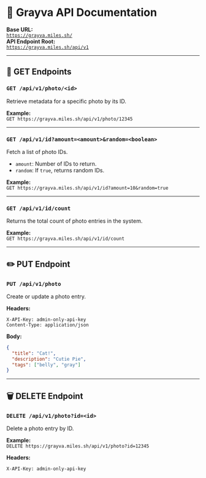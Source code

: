 # 🐾 Grayva API Documentation

**Base URL:**  
[`https://grayva.miles.sh/`](https://grayva.miles.sh/)  
**API Endpoint Root:**  
[`https://grayva.miles.sh/api/v1`](https://grayva.miles.sh/api/v1)

---

## 📸 GET Endpoints

### `GET /api/v1/photo/<id>`
Retrieve metadata for a specific photo by its ID.

**Example:**  
`GET https://grayva.miles.sh/api/v1/photo/12345`

---

### `GET /api/v1/id?amount=<amount>&random=<boolean>`
Fetch a list of photo IDs.

- `amount`: Number of IDs to return.
- `random`: If `true`, returns random IDs.

**Example:**  
`GET https://grayva.miles.sh/api/v1/id?amount=10&random=true`

---

### `GET /api/v1/id/count`
Returns the total count of photo entries in the system.

**Example:**  
`GET https://grayva.miles.sh/api/v1/id/count`

---

## ✏️ PUT Endpoint

### `PUT /api/v1/photo`  
Create or update a photo entry.

**Headers:**
```
X-API-Key: admin-only-api-key  
Content-Type: application/json
```

**Body:**
```json
{
  "title": "Cat!",
  "description": "Cutie Pie",
  "tags": ["belly", "gray"]
}
```

---

## 🗑️ DELETE Endpoint

### `DELETE /api/v1/photo?id=<id>`  
Delete a photo entry by ID.

**Example:**  
`DELETE https://grayva.miles.sh/api/v1/photo?id=12345`

**Headers:**
```
X-API-Key: admin-only-api-key
```
